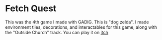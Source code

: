 # Fetch Quest

This was the 4th game I made with GADIG. This is "dog zelda". I made environment tiles, decorations, and interactables for this game, along with the "Outside Church" track. You can play it on [itch](https://gadig.itch.io/fetch-quest)